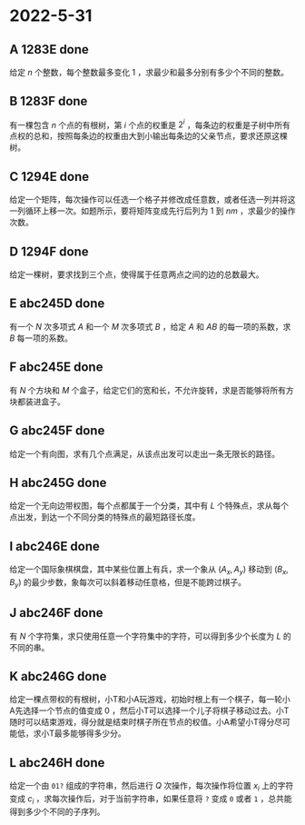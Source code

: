 # 2022-5-31

## A 1283E done

给定 $n$ 个整数，每个整数最多变化 $1$ ，求最少和最多分别有多少个不同的整数。

## B 1283F done

有一棵包含 $n$ 个点的有根树，第 $i$ 个点的权重是 $2^i$ ，每条边的权重是子树中所有点权的总和，按照每条边的权重由大到小输出每条边的父亲节点，要求还原这棵树。

## C 1294E done

给定一个矩阵，每次操作可以任选一个格子并修改成任意数，或者任选一列并将这一列循环上移一次。如题所示，要将矩阵变成先行后列为 $1$ 到 $nm$ ，求最少的操作次数。

## D 1294F done

给定一棵树，要求找到三个点，使得属于任意两点之间的边的总数最大。

## E abc245D done

有一个 $N$ 次多项式 $A$ 和一个 $M$ 次多项式 $B$ ，给定 $A$ 和 $AB$ 的每一项的系数，求 $B$ 每一项的系数。

## F abc245E done

有 $N$ 个方块和 $M$ 个盒子，给定它们的宽和长，不允许旋转，求是否能够将所有方块都装进盒子。

## G abc245F done

给定一个有向图，求有几个点满足，从该点出发可以走出一条无限长的路径。

## H abc245G done

给定一个无向边带权图，每个点都属于一个分类，其中有 $L$ 个特殊点，求从每个点出发，到达一个不同分类的特殊点的最短路径长度。

## I abc246E done

给定一个国际象棋棋盘，其中某些位置上有兵，求一个象从 $(A_x, A_y)$ 移动到 $(B_x, B_y)$ 的最少步数，象每次可以斜着移动任意格，但是不能跨过棋子。

## J abc246F done

有 $N$ 个字符集，求只使用任意一个字符集中的字符，可以得到多少个长度为 $L$ 的不同的串。

## K abc246G done

给定一棵点带权的有根树，小T和小A玩游戏，初始时根上有一个棋子，每一轮小A先选择一个节点的值变成 $0$ ，然后小T可以选择一个儿子将棋子移动过去。小T随时可以结束游戏，得分就是结束时棋子所在节点的权值。小A希望小T得分尽可能低，求小T最多能够得多少分。

## L abc246H done

给定一个由 `01?` 组成的字符串，然后进行 $Q$ 次操作，每次操作将位置 $x_i$ 上的字符变成 $c_i$ ，求每次操作后，对于当前字符串，如果任意将 `?` 变成 `0` 或者 `1` ，总共能得到多少个不同的子序列。
